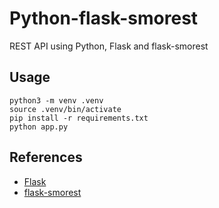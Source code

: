 # Python-flask-smorest
REST API using Python, Flask and flask-smorest

## Usage
```
python3 -m venv .venv
source .venv/bin/activate
pip install -r requirements.txt
python app.py
```

## References
* [Flask](https://flask.palletsprojects.com/en/3.0.x/)
* [flask-smorest](https://flask-smorest.readthedocs.io/en/latest/)

